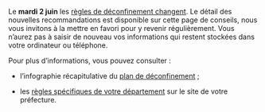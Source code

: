Le **mardi 2 juin** les [règles de déconfinement changent](https://www.gouvernement.fr/info-coronavirus). Le détail des nouvelles recommandations est disponible sur cette page de conseils, nous vous invitons à la mettre en favori pour y revenir régulièrement. Vous n’aurez pas à saisir de nouveau vos informations qui restent stockées dans votre ordinateur ou téléphone.

Pour plus d’informations, vous pouvez consulter :

* l’infographie récapitulative du [plan de déconfinement](https://www.gouvernement.fr/sites/default/files/cimages/infog_deconfinement.jpg) ;

* les <a href="#conseils-departement" id="lien-prefecture">règles spécifiques de votre département</a> sur le site de votre préfecture.
